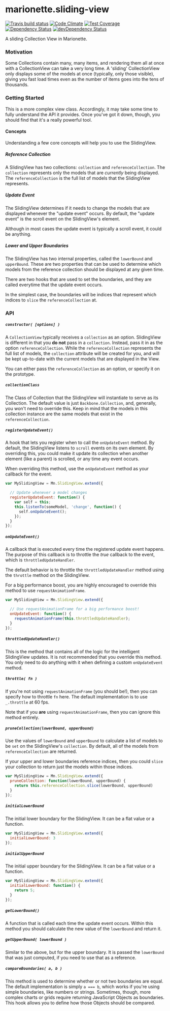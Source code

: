 # marionette.sliding-view
[![Travis build status](http://img.shields.io/travis/jmeas/marionette.sliding-view.svg?style=flat)](https://travis-ci.org/jmeas/marionette.sliding-view)
[![Code Climate](https://codeclimate.com/github/jmeas/marionette.sliding-view/badges/gpa.svg)](https://codeclimate.com/github/jmeas/marionette.sliding-view)
[![Test Coverage](https://codeclimate.com/github/jmeas/marionette.sliding-view/badges/coverage.svg)](https://codeclimate.com/github/jmeas/marionette.sliding-view)
[![Dependency Status](https://david-dm.org/jmeas/marionette.sliding-view.svg)](https://david-dm.org/jmeas/marionette.sliding-view)
[![devDependency Status](https://david-dm.org/jmeas/marionette.sliding-view/dev-status.svg)](https://david-dm.org/jmeas/marionette.sliding-view#info=devDependencies)

A sliding Collection View in Marionette.

### Motivation

Some Collections contain many, many items, and rendering them all at once with a CollectionView
can take a very long time. A 'sliding' CollectionView only displays some of the models at once (typically, only those
visible), giving you fast load times even as the number of items goes into the tens of thousands.

### Getting Started

This is a more complex view class. Accordingly, it may take some time to fully understand the API it provides.
Once you've got it down, though, you should find that it's a really powerful tool.

#### Concepts

Understanding a few core concepts will help you to use the SlidingView.

##### Reference Collection

A SlidingView has two collections: `collection` and `referenceCollection`. The `collection`
represents only the models that are *currently* being displayed. The `referenceCollection` is the
full list of models that the SlidingView represents.

##### Update Event

The SlidingView determines if it needs to change the models that are displayed whenever the "update event"
occurs. By default, the "update event" is the scroll event on the SlidingView's element.

Although in most cases the update event is typically a scroll event, it could be anything.

##### Lower and Upper Boundaries

The SlidingView has two internal properties, called the `lowerBound` and `upperBound`. These
are two properties that can be used to determine which models from the reference collection
should be displayed at any given time.

There are two hooks that are used to set the boundaries, and they are called everytime that
the update event occurs.

In the simplest case, the boundaries will be indices that represent which indices to `slice`
the `referenceCollection` at.

### API

##### `constructor( [options] )`

A `CollectionView` typically receives a `collection` as an option. SlidingView is different in that you
**do not** pass in a `collection`. Instead, pass it in as the option `referenceCollection`. While the
`referenceCollection` represents the full list of models, the `collection` attribute will be created for
you, and will be kept up-to-date with the current models that are displayed in the View.

You can either pass the `referenceCollection` as an option, or specify it on the prototype.

##### `collectionClass`

The Class of Collection that the SlidingView will instantiate to serve as its Collection. The default
value is just `Backbone.Collection`, and, generally, you won't need to override this. Keep in mind that the
models in this collection instance are the same models that exist in the `referenceCollection`.

##### `registerUpdateEvent()`

A hook that lets you register when to call the `onUpdateEvent` method. By default,
the SlidingView listens to `scroll` events on its own element. By overriding this,
you could make it update its collection when another element (like a parent) is scrolled,
or any time any event occurs.

When overriding this method, use the `onUpdateEvent` method as your callback for the event.

```js
var MySlidingView = Mn.SlidingView.extend({

  // Update whenever a model changes
  registerUpdateEvent: function() {
    var self = this;
    this.listenTo(someModel, 'change', function() {
      self.onUpdateEvent();
    });
  }
});
```

##### `onUpdateEvent()`

A callback that is executed every time the registered update event happens. The purpose
of this callback is to throttle the *true* callback to the event, which is
`throttledUpdateHandler`.

The default behavior is to throttle the `throttledUpdateHandler` method using the `throttle`
method on the SlidingView.

For a big performance boost, you are highly encouraged to override this method to use
`requestAnimationFrame`.

```js
var MySlidingView = Mn.SlidingView.extend({

  // Use requestAnimationFrame for a big performance boost!
  onUpdateEvent: function() {
    requestAnimationFrame(this.throttledUpdateHandler);
  }
});
```

##### `throttledUpdateHandler()`

This is the method that contains all of the logic for the intelligent SlidingView updates. It is
not recommended that you override this method. You only need to do anything with it when defining
a custom `onUpdateEvent` method.

##### `throttle( fn )`

If you're not using `requestAnimationFrame` (you should be!), then you can specify how
to throttle `fn` here. The default implementation is to use `_.throttle` at 60 fps.

Note that if you **are** using `requestAnimationFrame`, then you can ignore this method
entirely.

##### `pruneCollection(lowerBound, upperBound)`

Use the values of `lowerBound` and `upperBound` to calculate a list of models to be
`set` on the SlidingView's `collection`. By default, all of the models from
`referenceCollection` are returned.

If your upper and lower boundaries reference indices, then you could `slice` your collection
to return just the models within those indices.

```js
var MySlidingView = Mn.SlidingView.extend({
  pruneCollection: function(lowerBound, upperBound) {
    return this.referenceCollection.slice(lowerBound, upperBound)
  }
});
```

##### `initialLowerBound`

The initial lower boundary for the SlidingView. It can be a flat value or a function.

```js
var MySlidingView = Mn.SlidingView.extend({
  initialLowerBound: 3
});
```

##### `initialUpperBound`

The initial upper boundary for the SlidingView. It can be a flat value or a function.

```js
var MySlidingView = Mn.SlidingView.extend({
  initialLowerBound: function() {
    return 5;
  }
});
```

##### `getLowerBound()`

A function that is called each time the update event occurs. Within this method
you should calculate the new value of the `lowerBound` and return it.

##### `getUpperBound( lowerBound )`

Similar to the above, but for the upper boundary. It is passed the `lowerBound` that
was just computed, if you need to use that as a reference.

##### `compareBoundaries( a, b )`

This method is used to determine whether or not two boundaries are equal. The default implementation is
simply `a === b`, which works if you're using simple boundaries, like numbers or strings. Sometimes, though,
more complex charts or grids require returning JavaScript Objects as boundaries. This hook allows you to
define how those Objects should be compared.
